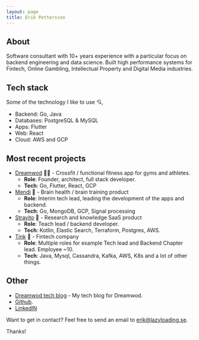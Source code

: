 ```yaml
---
layout: page
title: Erik Pettersson
---
```


## About 

Software consultant with 10+ years experience with a particular focus on backend
engineering and data science. Built high performance systems for Fintech, Online Gambling, Intellectual Property and Digital Media industries.

## Tech stack 

Some of the technology I like to use 💘,

* Backend: Go, Java
* Databases: PostgreSQL & MySQL
* Apps: Flutter
* Web: React
* Cloud: AWS and GCP

## Most recent projects
* [Dreamwod](https://www.dreamwod.app) 🏋️‍♂️ - Crossfit / functional fitness app for gyms and athletes.
  * **Role**: Founder, architect, full stack developer. 
  * **Tech**: Go, Flutter, React, GCP    
* [Mendi](https://www.mendi.io) 🧠  - Brain health / brain training product
  * **Role**: Interim tech lead, leading the development of the apps and backend. 
  * **Tech**: Go, MongoDB, GCP, Signal processing    
* [Stravito](https://www.stravito.com) 🔎 - Research and knowledge SaaS product
  * **Role**: Teach lead / backend developer. 
  * **Tech**: Kotlin, Elastic Search, Terraform, Postgres, AWS. 
* [Tink](https://www.tink.com) 💸 - Fintech company
  * **Role**: Multiple roles for example Tech lead and Backend Chapter lead. Employee ~10.     
  * **Tech**: Java, Mysql, Cassandra, Kafka, AWS, K8s and a lot of other things.   

## Other
* [Dreamwod tech blog](https://medium.com/dreamwod-tech) - My tech blog for Dreamwod. 
* [Github](https://github/eripe970). 
* [LinkedIN](https://www.linkedin.com/in/eripet/) 

Want to get in contact? Feel free to send an email to [erik@lazyloading.se](mailto:erik@lazyloading.se). 

Thanks!
